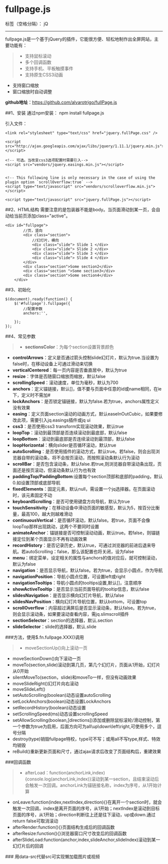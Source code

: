 # fullpage.js

标签（空格分隔）： jQ 

---
fullpage.js是一个基于jQuery的插件，它能很方便、轻松地制作出全屏网站，主要功能有：
>* 支持鼠标滚动
>* 多个回调函数
>* 支持手机、平板触摸事件
>* 支持原生CSS3动画
* 支持窗口缩放
* 窗口缩放时自动调整

**github地址**：https://github.com/alvarotrigo/fullPage.js

##1、安装
通过npm安装： npm install fullpage.js

引入文件：
```
<link rel="stylesheet" type="text/css" href="jquery.fullPage.css" />

<script src="http://ajax.googleapis.com/ajax/libs/jquery/1.11.1/jquery.min.js"></script>

<!-- 可选。当改变css3选项配置时需要引入-->
<script src="vendors/jquery.easings.min.js"></script>


<!-- This following line is only necessary in the case of using the plugin option `scrollOverflow:true` -->
<script type="text/javascript" src="vendors/scrolloverflow.min.js"></script>

<script type="text/javascript" src="jquery.fullPage.js"></script>
```

##2、HTML结构
需要注意的是包装器不能是body。当页面滑动到某一页，会自动给当前页添加class="active"。
```
<div id="fullpage">
        //页，竖向
        <div class="section">
            //幻灯片，横向
            <div class="slide"> Slide 1 </div>
            <div class="slide"> Slide 2 </div>
            <div class="slide"> Slide 3 </div>
            <div class="slide"> Slide 4 </div>
        </div>
        <div class="section">Some section2</div>
        <div class="section ">Some section3</div>
        <div class="section">Some section4</div>
    </div>
```

##3、初始化
```
$(document).ready(function() {
    $('#fullpage').fullpage({
        //配置参数
        anchors:'',
    
    });
});
```

##4、常见参数

>* **sectionsColor**：为每个section设置背景颜色
* **controlArrows**：定义是否通过箭头控制slide幻灯片，默认为true.当设置为false时，在移动设备上可通过滑动来切换
* **verticalCentered**：每一页内容是否垂直居中，默认为true
* **resize**：字体是否随窗口缩放而缩放，默认false
* **scrollingSpeed**：滚动速度，单位为毫秒，默认为700
* **anchors**：定义锚链接，默认[]，值不要与页面中任意的id或name相同，在ie下，定义时不需加#
* **lockAnchors**：是否锁定锚链接，默认为false.若为true，anchors属性定义没有效果
* **easing**：定义页面section滚动的动画方式，默认easeInOutCubic，如果要修改此项，需要引入jq.easings插件或jq ui
* **css3**：是否使用css3 transform实现滚动效果，默认true
* **loopTop**：滚动到最顶部是否连续滚动到最底部，默认false
* **loopBottom**：滚动到最底部是否连续滚动到最顶部，默认false
* **loopHorizontal**：横向slider是否循环滚动，默认true
* **autoScrolling**：是否使用插件的滚动方式，默认true。若false，则会出现浏览器自带的滚动条，将不会按页滚动，而按照滚动条默认行为滚动
* **scrollBar**：是否包含滚动条，默认false.若true,则浏览器自带滚动条出现，页面还是按页滚动，但滚动条默认行为也有效
* **paddingTop/PaddingBottom**:设置每个section顶部和底部的padding，默认0.如设置顶部或底部导航
* **fixedElements**：固定元素，默认null，需设置一个jq选择器。在页面滚动时，该元素固定不动
* **keyboardScrolling**：是否可使用键盘方向导航，默认为true
* **touchSensitivity**：在移动设备中滑动页面的敏感型，默认为5，按百分比衡量，最高100，越大则越难滑动
* **continuousVertical**：是否循环滚动，默认false。若true，页面不会像loopTop那样出现跳动，这两个不要同时设置
* **animateAnchor**：锚链接是否可控制滚动动画，默认true。若false，则锚链接定位到某个页面显示不再有动画效果
* **recordHistory**：是否记录历史，默认true，可通过浏览器的前进后退来导航。若autoScrolling：false，那么该配置也将关闭，设为false
* **menu**：绑定菜单，设定相关的属性与anchors的值对应后，就可控制滚动，默认为false
* **navigation**：是否显示导航，默认false。若为true，会显示小圆点，作为导航
* **navigationPosition**：导航小圆点位置，可设置left或right
* **navigationTooltips**：导航小圆点的tooltips设置,默认[]，注意顺序
* **showActiveTooltip**：是否显示当前页面导航的tooltip信息，默认false
* **slidesNavigation**：是否显示横向幻灯片导航，默认false
* **slidesNavPosition**：横向幻灯片导航位置，默认bottom，可设置top
* **scrollOverflow**：内容超过满屏后是否显示滚动条，默认false。若为true，则会显示滚动条，如果要滚动查看内容，需jq.slimscroll插件
* **sectionSelector**：section的选择器，默认.section
* **slideSelector**：slide的选择器，默认.slide

###方法，使用$.fn.fullpage.XXX()调用
>* moveSectionUp()向上滚动一页
* moveSectionDown()向下滚动一页
* moveTo(section,slide)滚动到第几页，第几个幻灯片，页面从1开始，幻灯片从0开始
* silentMoveTo(section，slide)和moveTo一样，但没有动画效果
* moveSlideRight()幻灯片向右滚动
* moveSlideLeft()
* setAutoScrolling(boolean)动态设置autoScrolling
* setLockAnchors(boolean)动态设置LockAnchors
* setRecordHistory(boolean)动态设置
* setScrollingSpeed(ms)动态设置scrollingSpeed
* setAllowScrolling(boolean,[directions])添加或删除鼠标滚轮/滑动控制，第一个参数为true为启用，后面方向可为all\up\down\left\right,可使用多个，逗号分隔
* destroy(type)销毁fullpage特校，type可不写；或用all不写type,样式、特效均销毁
* reBuild()重新更新页面和尺寸，通过ajax请求后改变了页面结构后，重建效果

###回调函数
>* afterLoad：function(anchorLink,index){console.log(anchorLink,index)}滚动到某一section，且结束滚动后会触发一次回调。anchorLink为锚链接名称，index为序号，从1开始计算
* onLeave:function(index,nextIndex,direction){}在离开一个section时，就会触发一次回调，index是离开页面的序号，从1开始；nextIndex是滚动到目标页面的序号，从1开始；direction判断往上还是往下滚动，up或down.通过return false可取消滚动
* afterRender:function(){}页面结构生成后的回调函数
* afterResize:function(){}浏览器窗口尺寸改变后的回调函数
* afterSlideLoad:function(anchor,index,slideAnchor,slideIndex)滚动到某一幻灯片后的回调

###<img data-src="xx.png"> 用data-src代替src可实现懒加载图片或视频



